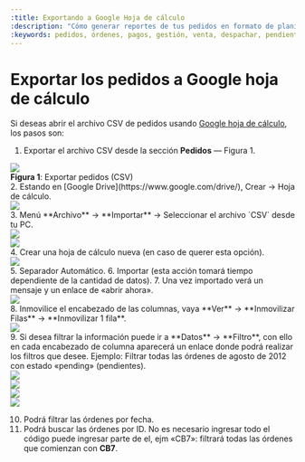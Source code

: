 ```yaml
---
:title: Exportando a Google Hoja de cálculo
:description: "Cómo generar reportes de tus pedidos en formato de planilla de cálculo."
:keywords: pedidos, órdenes, pagos, gestión, venta, despachar, pendiente, cerrada, drive, google, planilla, csv
---
```


# Exportar los pedidos a Google hoja de cálculo

Si deseas abrir el archivo CSV de pedidos usando [Google hoja de cálculo](https://docs.google.com/spreadsheets), 
los pasos son:

1. Exportar el archivo CSV desde la sección **Pedidos** — Figura 1.
<div class="captura">
  <div class="c-contenido">
    <img src="/img/admin/exportar-pedidos.png">
  </div>
  <div class="c-pie"><strong>Figura 1</strong>: Exportar pedidos (CSV)</div>
</div>
2. Estando en [Google Drive](https://www.google.com/drive/), Crear &rarr; Hoja de cálculo.
<div class="captura">
  <div class="c-contenido">
      <img src="/img/admin/crea_nueva_hoja_calculo.png">
  </div>
</div>
3. Menú **Archivo** &rarr; **Importar** &rarr; Seleccionar el archivo `CSV` desde
   tu PC.
    <div class="captura">
      <div class="c-contenido">
          <img src="/img/admin/importar_csv.png">
      </div>
    </div>
    <div class="captura">
      <div class="c-contenido">
          <img src="/img/admin/subir_archivo.png">
      </div>
    </div>
4. Crear una hoja de cálculo nueva (en caso de querer esta opción).
    <div class="captura">
      <div class="c-contenido">
          <img src="/img/admin/preparando_importacion.png">
      </div>
    </div>
5. Separador Automático.
6. Importar (esta acción tomará tiempo dependiente de la cantidad de datos).
7. Una vez importado verá un mensaje y un enlace de «abrir ahora».
    <div class="captura">
      <div class="c-contenido">
          <img src="/img/admin/csv_importado.png">
      </div>
    </div>
8. Inmovilice el encabezado de las columnas, vaya **Ver** &rarr; **Inmovilizar
   Filas** &rarr; **Inmovilizar 1 fila**.
    <div class="captura">
      <div class="c-contenido">
          <img src="/img/admin/inmovilizar_fila.png">
      </div>
    </div>
9. Si desea filtrar la información puede ir a **Datos** &rarr; **Filtro**, con ello en cada encabezado de columna aparecerá un enlace donde podrá realizar los filtros que desee. Ejemplo: Filtrar todas las órdenes de agosto de 2012 con estado «pending» (pendientes).
    <div class="captura">
      <div class="c-contenido">
          <img src="/img/admin/filtrar_datos.png">
      </div>
    </div>
    <div class="captura">
      <div class="c-contenido">
          <img src="/img/admin/filtrar_x_status.png">
      </div>
    </div>
    <div class="captura">
      <div class="c-contenido">
          <img src="/img/admin/preparando_filtrado.png">
      </div>
    </div>
    <div class="captura">
      <div class="c-contenido">
          <img src="/img/admin/resultado_filtracion.png">
      </div>
    </div>

10. Podrá filtrar las órdenes por fecha.
11. Podrá buscar las órdenes por ID. No es necesario ingresar todo el código puede ingresar parte de el, ejm «CB7»: filtrará todas las órdenes que comienzan con **CB7**.
